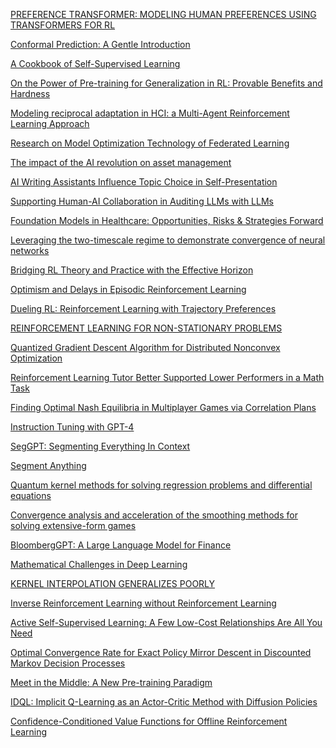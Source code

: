 [PREFERENCE TRANSFORMER: MODELING HUMAN PREFERENCES USING TRANSFORMERS FOR RL
](https://openreview.net/pdf?id=Peot1SFDX0)


[Conformal Prediction: A Gentle Introduction
](https://www.nowpublishers.com/article/Details/MAL-101)

[A Cookbook of Self-Supervised Learning
](https://arxiv.org/abs/2304.12210)

[On the Power of Pre-training for Generalization in RL: Provable Benefits and Hardness
](https://arxiv.org/abs/2210.10464)

[Modeling reciprocal adaptation in HCI: a Multi-Agent Reinforcement Learning Approach
](https://dl.acm.org/doi/abs/10.1145/3544549.3585913)

[Research on Model Optimization Technology of Federated Learning
](https://ieeexplore.ieee.org/abstract/document/10104736)

[The impact of the AI revolution on asset management
](https://arxiv.org/abs/2304.10212)

[AI Writing Assistants Influence Topic Choice in Self-Presentation
](https://dl.acm.org/doi/abs/10.1145/3544549.3585893)

[Supporting Human-AI Collaboration in
Auditing LLMs with LLMs](https://arxiv.org/pdf/2304.09991.pdf)

[Foundation Models in Healthcare: Opportunities, Risks & Strategies Forward
](https://dl.acm.org/doi/abs/10.1145/3544549.3583177)

[Leveraging the two-timescale regime
to demonstrate convergence of neural networks
](https://arxiv.org/pdf/2304.09576.pdf)

[Bridging RL Theory and Practice with the Effective Horizon
](https://arxiv.org/abs/2304.09853)

[Optimism and Delays in Episodic Reinforcement Learning
](https://arxiv.org/abs/2111.07615)

[Dueling RL: Reinforcement Learning with
Trajectory Preferences](https://proceedings.mlr.press/v206/saha23a/saha23a.pdf)

[REINFORCEMENT LEARNING FOR
NON-STATIONARY PROBLEMS
](https://yashchandak.github.io/docs/PhD_Thesis_Yash-1.pdf)

[Quantized Gradient Descent Algorithm for Distributed Nonconvex
Optimization
](https://www.jstage.jst.go.jp/article/transfun/advpub/0/advpub_2023EAP1020/_pdf)

[Reinforcement Learning Tutor Better Supported
Lower Performers in a Math Task](https://arxiv.org/pdf/2304.04933.pdf)

[Finding Optimal Nash Equilibria in Multiplayer Games via
Correlation Plans](https://personal.ntu.edu.sg/boan/papers/AAMAS23-Correlation.pdf)

[Instruction Tuning with GPT-4
](https://arxiv.org/abs/2304.03277)

[SegGPT: Segmenting Everything In Context
](https://arxiv.org/abs/2304.03284)

[Segment Anything
](https://arxiv.org/pdf/2304.02643.pdf)

[Quantum kernel methods for solving regression problems and differential equations
](https://journals.aps.org/pra/pdf/10.1103/PhysRevA.107.032428)

[Convergence analysis and acceleration of the
smoothing methods for solving extensive-form
games](https://arxiv.org/pdf/2303.11046.pdf)

[BloombergGPT: A Large Language Model for Finance
](https://arxiv.org/abs/2303.17564v1)

[Mathematical Challenges in Deep Learning
](https://arxiv.org/pdf/2303.15464.pdf)

[KERNEL INTERPOLATION GENERALIZES POORLY
](https://arxiv.org/pdf/2303.15809.pdf)

[Inverse Reinforcement Learning without Reinforcement Learning
](https://arxiv.org/pdf/2303.14623.pdf)

[Active Self-Supervised Learning:
A Few Low-Cost Relationships Are All You Need](https://arxiv.org/pdf/2303.15256.pdf)

[Optimal Convergence Rate for Exact Policy Mirror Descent in
Discounted Markov Decision Processes
](https://arxiv.org/pdf/2302.11381.pdf)

[Meet in the Middle: A New Pre-training Paradigm
](https://arxiv.org/abs/2303.07295)

[IDQL: Implicit Q-Learning as an Actor-Critic Method with Diffusion Policies
](https://arxiv.org/abs/2304.10573)


[Confidence-Conditioned Value Functions for Offline Reinforcement Learning
](https://arxiv.org/abs/2212.04607)



